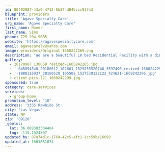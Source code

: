 ```yaml
---
id: 80492087-43a9-4712-8b37-d846ccc937a3
blueprint: providers
title: 'Agave Specialty Care'
org_name: 'Agave Specialty Care'
first_name: Homer
last_name: Sims
phone: 725-204-9005
website: 'https://agavespecialtycare.com'
email: agavecarelv@yahoo.com
image: providers/Original-1660242269.png
description: 'We are a beautiful 10 bed Residential Facility with a dimentia Rider. ASC is 6000 sq ft of luxury living with .5 acre of enjoyment space to explore with 24 hr care and attention.'
gallery:
  - 20170907_130859_resized-1660242285.jpg
  - '-645894548_20180617_102601_1529256520748_3597490_resized-1660242291.jpg'
  - '-1880116037_20180528_105508_1527530122122_424621-1660242296.jpg'
  - client-pics-(2)-1660242299.jpg
sponsored: true
category: care-services
services:
  - group-home
promotion_level: '10'
address: '3335 Rawhide St'
city: 'Las Vegas'
state: NV
zip: '89120'
_geoloc:
  lat: 36.089383304404
  lng: -115.1024307
updated_by: 87a74d1c-1760-42c5-afc1-1cc59be16098
updated_at: 1661881074
---
```

